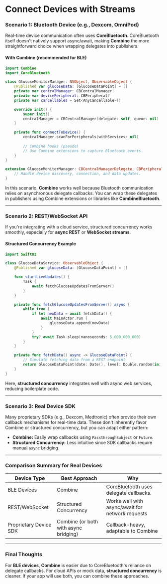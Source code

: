 #  Connect Devices with Streams


### **Scenario 1: Bluetooth Device (e.g., Dexcom, OmniPod)**

Real-time device communication often uses **CoreBluetooth**. CoreBluetooth itself doesn't natively support async/await, making **Combine** the more straightforward choice when wrapping delegates into publishers.

#### **With Combine (recommended for BLE)**

```swift
import Combine
import CoreBluetooth

class GlucoseMonitorManager: NSObject, ObservableObject {
    @Published var glucoseData: [GlucoseDataPoint] = []
    private var centralManager: CBCentralManager!
    private var devicePeripheral: CBPeripheral?
    private var cancellables = Set<AnyCancellable>()

    override init() {
        super.init()
        centralManager = CBCentralManager(delegate: self, queue: nil)
    }

    private func connectToDevice() {
        centralManager.scanForPeripherals(withServices: nil)
        
        // Combine hooks (pseudo)
        // Use Combine extensions to capture Bluetooth events.
    }
}

extension GlucoseMonitorManager: CBCentralManagerDelegate, CBPeripheralDelegate {
    // Handle device discovery, connection, and data updates.
}
```

In this scenario, **Combine** works well because Bluetooth communication relies on asynchronous delegate callbacks. You can wrap these delegates in publishers using Combine extensions or libraries like **CombineBluetooth**.

---

### **Scenario 2: REST/WebSocket API**

If you're integrating with a cloud service, structured concurrency works smoothly, especially for **async REST** or **WebSocket streams**.

#### **Structured Concurrency Example**
```swift
import SwiftUI

class GlucoseDataService: ObservableObject {
    @Published var glucoseData: [GlucoseDataPoint] = []

    func startLiveUpdates() {
        Task {
            await fetchGlucoseUpdatesFromServer()
        }
    }

    private func fetchGlucoseUpdatesFromServer() async {
        while true {
            if let newData = await fetchData() {
                await MainActor.run {
                    glucoseData.append(newData)
                }
            }
            try? await Task.sleep(nanoseconds: 5_000_000_000)
        }
    }

    private func fetchData() async -> GlucoseDataPoint? {
        // Simulate fetching data from a REST endpoint
        return GlucoseDataPoint(date: Date(), level: Double.random(in: 4.5...9.5))
    }
}
```

Here, **structured concurrency** integrates well with async web services, reducing boilerplate code.

---

### **Scenario 3: Real Device SDK**

Many proprietary SDKs (e.g., Dexcom, Medtronic) often provide their own callback mechanisms for real-time data. These don't inherently favor Combine or structured concurrency, but you can adapt either pattern:

- **Combine:** Easily wrap callbacks using `PassthroughSubject` or `Future`.
- **Structured Concurrency:** Less intuitive since SDK callbacks require manual `async` bridging.

---

### **Comparison Summary for Real Devices**

| **Device Type**        | **Best Approach**                         | **Why**                                         |
|------------------------|--------------------------------------------|-------------------------------------------------|
| BLE Devices            | Combine                                    | CoreBluetooth uses delegate callbacks.           |
| REST/WebSocket         | Structured Concurrency                     | Works well with async/await for network requests |
| Proprietary Device SDK | Combine (or both with async bridging)       | Callback-heavy, adaptable to Combine             |

---

### **Final Thoughts**

For **BLE devices**, **Combine** is easier due to CoreBluetooth's reliance on delegate callbacks. For cloud APIs or mock data, **structured concurrency** is cleaner. If your app will use both, you can combine these approaches.
